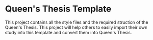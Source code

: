 # Queen's Thesis Template

This project contains all the style files and the required struction of the Queen's Thesis. This project will help others to easily import their own study into this template and convert them into Queen's Thesis.
